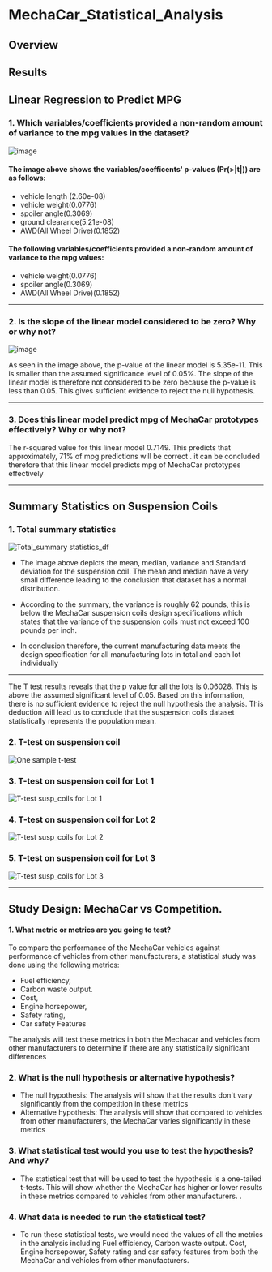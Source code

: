 # MechaCar_Statistical_Analysis

## Overview



## Results
## Linear Regression to Predict MPG
### 1. Which variables/coefficients provided a non-random amount of variance to the mpg values in the dataset?

![image](https://user-images.githubusercontent.com/90416094/150705141-291d7bbc-8bce-48dd-a828-fae5ea71a6c0.png)

#### The image above shows the variables/coefficents' p-values (Pr(>|t|)) are as follows:

- vehicle length (2.60e-08)
- vehicle weight(0.0776)
- spoiler angle(0.3069)
- ground clearance(5.21e-08)
- AWD(All Wheel Drive)(0.1852)

#### The following variables/coefficients provided a non-random amount of variance to the mpg values:
- vehicle weight(0.0776)
- spoiler angle(0.3069)
- AWD(All Wheel Drive)(0.1852)
- --
### 2. Is the slope of the linear model considered to be zero? Why or why not?

![image](https://user-images.githubusercontent.com/90416094/150705261-6eb65016-6df1-411d-bb73-1878473fcccf.png)

As seen in the image above, the p-value of the linear model is 5.35e-11. This is smaller than the assumed significance level of 0.05%. The slope of the linear model is therefore not considered to be zero because the p-value is less than 0.05. This gives sufficient evidence to reject the null hypothesis.
- ---

### 3. Does this linear model predict mpg of MechaCar prototypes effectively? Why or why not?
The r-squared value for this linear model 0.7149. This predicts that approximately, 71% of  mpg predictions will be correct . it can be concluded therefore that this linear model predicts mpg of MechaCar prototypes effectively
- ---
## Summary Statistics on Suspension Coils
### 1. Total summary statistics
![Total_summary statistics_df](https://user-images.githubusercontent.com/90416094/150705357-2b9cef19-5ab1-4623-b9a0-29aeda4ce097.png)

- The image above depicts the mean, median, variance and Standard deviation for the suspension coil. The mean and median have a very small difference leading to the conclusion that dataset has a normal distribution. 

- According to the summary, the variance is roughly 62 pounds, this is below the MechaCar suspension coils design specifications which states that the variance of the suspension coils must not exceed 100 pounds per inch. 

- In conclusion therefore, the current manufacturing data meets the design specification for all manufacturing lots in total and each lot individually 
- --
The T test results reveals that the p value for all the lots is 0.06028. This is above the assumed significant level of 0.05. Based on this information, there is no sufficient evidence to reject the null hypothesis the analysis. This deduction will lead us to conclude that the suspension coils dataset statistically represents the population mean.

### 2.  T-test on suspension coil
![One sample t-test](https://user-images.githubusercontent.com/90416094/150705472-fc38d243-8c7b-44de-985c-835aa608b51f.png)



### 3. T-test on suspension coil for Lot 1
![T-test  susp_coils for Lot 1](https://user-images.githubusercontent.com/90416094/150705553-adfa1a28-b54e-4032-9d8a-f4a64f4a2e61.png)


### 4. T-test on suspension coil for Lot 2
![T-test  susp_coils for Lot 2](https://user-images.githubusercontent.com/90416094/150705581-fca51613-3461-424a-a587-6ae1040f3030.png)



### 5. T-test on suspension coil for Lot 3

![T-test  susp_coils for Lot 3](https://user-images.githubusercontent.com/90416094/150705674-e0018780-d909-49e9-89c1-25fe74562c79.png)
- --
## Study Design: MechaCar vs Competition.
#### 1. What metric or metrics are you going to test?
To compare the performance of the MechaCar vehicles against performance of vehicles from other manufacturers, a statistical study was done using the following metrics: 

- Fuel efficiency,
- Carbon waste output.
- Cost, 
- Engine horsepower, 
- Safety rating, 
- Car safety Features

The analysis will test these metrics in both the Mechacar and vehicles from other manufacturers to determine if there are any statistically significant differences 

### 2. What is the null hypothesis or alternative hypothesis?

- The null hypothesis: The analysis will show that the results don't vary significantly from the competition in these metrics
- Alternative hypothesis: The analysis will show that compared to vehicles from other manufacturers, the MechaCar varies significantly in these metrics

### 3. What statistical test would you use to test the hypothesis? And why?

- The statistical test that will be used to test the hypothesis is a one-tailed t-tests. This will show whether the MechaCar has higher or lower results in these metrics compared to vehicles from other manufacturers. 
.
### 4. What data is needed to run the statistical test?
- To run these statistical tests, we would need the values of all the metrics in the analysis including Fuel efficiency, Carbon waste output. Cost, Engine horsepower, Safety rating and car safety features from both the MechaCar and vehicles from other manufacturers.







